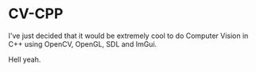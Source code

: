 # CV-CPP

I've just decided that it would be extremely cool to do Computer Vision in C++ using OpenCV, OpenGL, SDL and ImGui.

Hell yeah.

